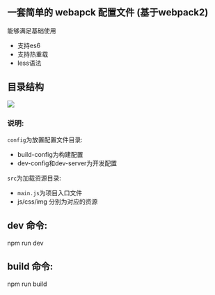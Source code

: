 ## 一套简单的 webapck 配置文件 (基于webpack2)
能够满足基础使用

* 支持es6 
* 支持热重载
* less语法


## 目录结构

![](http://oo88qkz8q.bkt.clouddn.com/17-7-14/14580594.jpg)


### 说明: 

`config`为放置配置文件目录:

* build-config为构建配置
* dev-config和dev-server为开发配置

`src`为加载资源目录:

* `main.js`为项目入口文件
* js/css/img 分别为对应的资源

## dev 命令:  
 
 npm run dev 


## build 命令:
 
 npm run build
